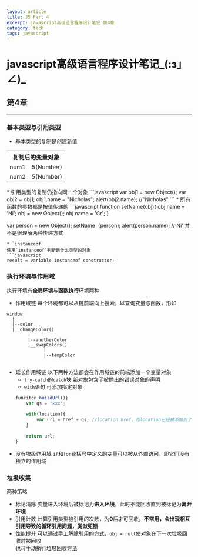 ```yaml
---
layout: article
title: JS Part 4
excerpt: javascript高级语言程序设计笔记 第4章
category: tech
tags: javascript
---
```

# javascript高级语言程序设计笔记\_(:з」∠)\_
	  
## 第4章 
---
### 基本类型与引用类型
* 基本类型的复制是创建新值
<table>
<tr><th colspan="2">复制后的变量对象</th></tr>
<tr><td>num1</td><td>5(Number)</td></tr>
<tr><td>num2</td><td>5(Number)</td></tr>
</table>
* 引用类型的复制仍指向同一个对象
```javascript
var obj1 = new Object();
var obj2 = obj1;
obj1.name = "Nicholas";
alert(obj2.name); //"Nicholas"
```
* 所有函数的参数都是按值传递的
```javascript
function setName(obj){
	obj.name = 'Ni';
	obj = new Object();
	obj.name = 'Gr';
}

var person = new Object();
setName（person);
alert(person.name); //'Ni'  并不是很理解两种传递方式
```
* `instanceof`  
使用`instanceof`判断是什么类型的对象
```javascript
result = variable instanceof constructor;
```

### 执行环境与作用域  
执行环境有**全局环境**与**函数执行**环境两种
* 作用域链
每个环境都可以从链前端向上搜索，以查询变量与函数，形如
```
window
  |
  |--color
  |__changeColor()
        |
        |--anotherColor
        |__swapColors()
              |
              |--tempColor
             
```
* 延长作用域链
以下两种方法都会在作用域链的前端添加一个变量对象
	* `try-catch`的`catch`块
	新对象包含了被抛出的错误对象的声明
	* `with`语句
	可添加指定对象
	```javascript
	funciton buildUrl()}
		var qs = 'xxx';
		
		with(location){
			var url = href + qs; //location.href，而location已经被添加到了作用域链前端
		}
		
		return url;
	}
	```
* 没有块级作用域
`if`和`for`花括号中定义的变量可以被从外部访问，即它们没有独立的作用域

### 垃圾收集
两种策略
* 标记清除
变量进入环境后被标记为**进入环境**，此时不能回收直到被标记为**离开环境**
* 引用计数
计算引用类型被引用的次数，为**0**后才可回收，**不常用，会出现相互引用导致的循环引用问题，类似死锁**
* 性能提升
可以通过手工解除引用的方式，`obj = null`使对象在下一次垃圾回收时被回收  
也可手动执行垃圾回收方法
